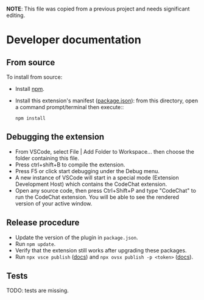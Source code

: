**NOTE**: This file was copied from a previous project and needs significant
editing.

# Developer documentation

## From source

To install from source:

- Install [npm](https://nodejs.org/en/).
- Install this extension's manifest
  ([package.json](https://code.visualstudio.com/api/references/extension-manifest)):
  from this directory, open a command prompt/terminal then execute::

  ```
  npm install
  ```

## Debugging the extension

- From VSCode, select File | Add Folder to Workspace... then choose the folder
  containing this file.
- Press ctrl+shift+B to compile the extension.
- Press F5 or click start debugging under the Debug menu.
- A new instance of VSCode will start in a special mode (Extension Development
  Host) which contains the CodeChat extension.
- Open any source code, then press Ctrl+Shift+P and type "CodeChat" to run the
  CodeChat extension. You will be able to see the rendered version of your
  active window.

## Release procedure

- Update the version of the plugin in `package.json`.
- Run `npm update`.
- Verify that the extension still works after upgrading these packages.
- Run `npx vsce publish`
  ([docs](https://code.visualstudio.com/api/working-with-extensions/publishing-extension))
  and `npx ovsx publish -p <token>`
  ([docs](https://github.com/eclipse/openvsx/wiki/Publishing-Extensions#5-package-and-upload)).

## Tests

TODO: tests are missing.
